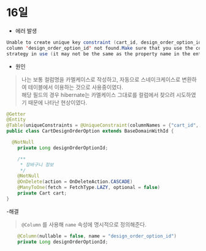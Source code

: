 # 16일
- 에러 발생 
```java
Unable to create unique key constraint (cart_id, design_order_option_id) on table cart_design_order_option: database
column 'design_order_option_id' not found.Make sure that you use the correct column name which depends on the naming
strategy in use (it may not be the same as the property name in the entity, especially for relational types) ...
```

- 원인 
> 나는 보통 컬럼명을 카멜케이스로 작성하고, 자동으로 스네이크케이스로 변환하여 테이블에서 이용하는 것으로 사용중이였다.  
> 해당 필드의 경우 hibernate는 카멜케이스 그대로를 컬럼에서 찾으려 시도하였기 때문에 나타난 현상이였다.
```java
@Getter
@Entity
@Table(uniqueConstraints = @UniqueConstraint(columnNames = {"cart_id", "design_order_option_id"}))
public class CartDesignOrderOption extends BaseDomainWithId {

  @NotNull
	private Long designOrderOptionId;

	/**
	 * 장바구니 정보
	 */
	@NotNull
	@OnDelete(action = OnDeleteAction.CASCADE)
	@ManyToOne(fetch = FetchType.LAZY, optional = false)
	private Cart cart;
}
```

-해결
> `@Column` 를 사용해 `name` 속성에 명시적으로 정의해준다.
```java
	@Column(nullable = false, name = "design_order_option_id")
	private Long designOrderOptionId;
```
